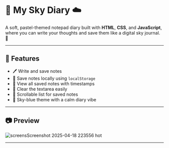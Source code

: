# 📘 My Sky Diary ☁️

A soft, pastel-themed notepad diary built with **HTML**, **CSS**, and **JavaScript**, where you can write your thoughts and save them like a digital sky journal. 🌈

---

## 🌟 Features

- 🖊️ Write and save notes
- 💾 Save notes locally using `localStorage`
- 📜 View all saved notes with timestamps
- 🧹 Clear the textarea easily
- 📜 Scrollable list for saved notes
- 🎀 Sky-blue theme with a calm diary vibe

---

## 📷 Preview

![screens![Screenshot 2025-04-18 223556](https://github.com/user-attachments/assets/51d104ca-4dbe-44dd-a702-9806d6d11f47)
hot]()

---



